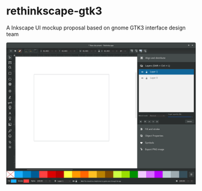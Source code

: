 # rethinkscape-gtk3
A Inkscape UI mockup proposal based on gnome GTK3 interface design team

![](https://github.com/Xaviju/rethinkscape-gtk3/blob/master/current/gkt3-inkscape.png?raw=true)
